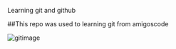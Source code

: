 Learning git and github

##This repo was used to learning git from amigoscode 

![gitimage](https://user-images.githubusercontent.com/91845690/217427675-89e9922a-5662-443d-9d8c-90075116a6a7.jpg)

